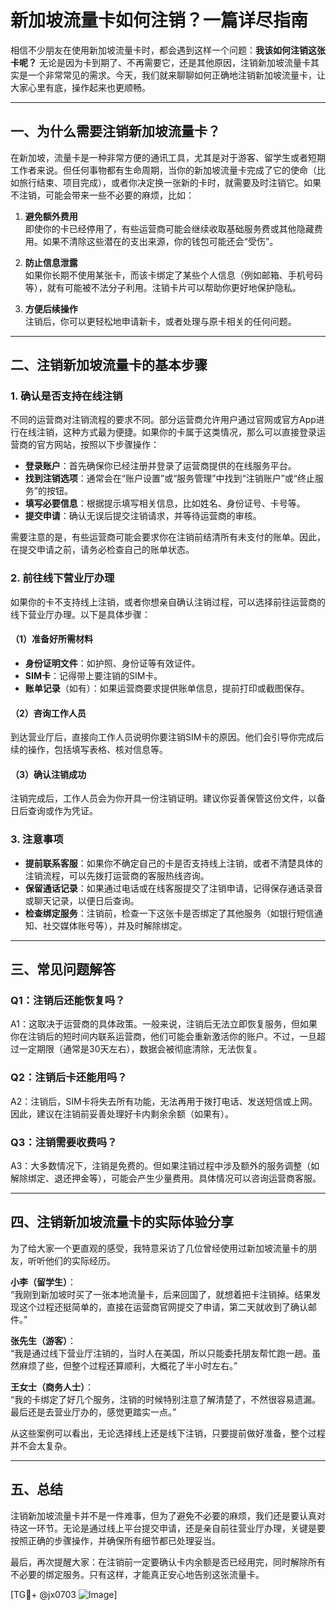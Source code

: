 # 新加坡流量卡如何注销？一篇详尽指南

相信不少朋友在使用新加坡流量卡时，都会遇到这样一个问题：**我该如何注销这张卡呢？** 无论是因为卡到期了、不再需要它，还是其他原因，注销新加坡流量卡其实是一个非常常见的需求。今天，我们就来聊聊如何正确地注销新加坡流量卡，让大家心里有底，操作起来也更顺畅。

---

## 一、为什么需要注销新加坡流量卡？

在新加坡，流量卡是一种非常方便的通讯工具，尤其是对于游客、留学生或者短期工作者来说。但任何事物都有生命周期，当你的新加坡流量卡完成了它的使命（比如旅行结束、项目完成），或者你决定换一张新的卡时，就需要及时注销它。如果不注销，可能会带来一些不必要的麻烦，比如：

1. **避免额外费用**  
   即使你的卡已经停用了，有些运营商可能会继续收取基础服务费或其他隐藏费用。如果不清除这些潜在的支出来源，你的钱包可能还会“受伤”。

2. **防止信息泄露**  
   如果你长期不使用某张卡，而该卡绑定了某些个人信息（例如邮箱、手机号码等），就有可能被不法分子利用。注销卡片可以帮助你更好地保护隐私。

3. **方便后续操作**  
   注销后，你可以更轻松地申请新卡，或者处理与原卡相关的任何问题。

---

## 二、注销新加坡流量卡的基本步骤

### 1. 确认是否支持在线注销
不同的运营商对注销流程的要求不同。部分运营商允许用户通过官网或官方App进行在线注销，这种方式最为便捷。如果你的卡属于这类情况，那么可以直接登录运营商的官方网站，按照以下步骤操作：

- **登录账户**：首先确保你已经注册并登录了运营商提供的在线服务平台。
- **找到注销选项**：通常会在“账户设置”或“服务管理”中找到“注销账户”或“终止服务”的按钮。
- **填写必要信息**：根据提示填写相关信息，比如姓名、身份证号、卡号等。
- **提交申请**：确认无误后提交注销请求，并等待运营商的审核。

需要注意的是，有些运营商可能会要求你在注销前结清所有未支付的账单。因此，在提交申请之前，请务必检查自己的账单状态。

### 2. 前往线下营业厅办理
如果你的卡不支持线上注销，或者你想亲自确认注销过程，可以选择前往运营商的线下营业厅办理。以下是具体步骤：

#### （1）准备好所需材料
- **身份证明文件**：如护照、身份证等有效证件。
- **SIM卡**：记得带上要注销的SIM卡。
- **账单记录**（如有）：如果运营商要求提供账单信息，提前打印或截图保存。

#### （2）咨询工作人员
到达营业厅后，直接向工作人员说明你要注销SIM卡的原因。他们会引导你完成后续的操作，包括填写表格、核对信息等。

#### （3）确认注销成功
注销完成后，工作人员会为你开具一份注销证明。建议你妥善保管这份文件，以备日后查询或作为凭证。

### 3. 注意事项
- **提前联系客服**：如果你不确定自己的卡是否支持线上注销，或者不清楚具体的注销流程，可以先拨打运营商的客服热线咨询。
- **保留通话记录**：如果通过电话或在线客服提交了注销申请，记得保存通话录音或聊天记录，以便日后查询。
- **检查绑定服务**：注销前，检查一下这张卡是否绑定了其他服务（如银行短信通知、社交媒体账号等），并及时解除绑定。

---

## 三、常见问题解答

### Q1：注销后还能恢复吗？
A1：这取决于运营商的具体政策。一般来说，注销后无法立即恢复服务，但如果你在注销后的短时间内联系运营商，他们可能会重新激活你的账户。不过，一旦超过一定期限（通常是30天左右），数据会被彻底清除，无法恢复。

### Q2：注销后卡还能用吗？
A2：注销后，SIM卡将失去所有功能，无法再用于拨打电话、发送短信或上网。因此，建议在注销前妥善处理好卡内剩余余额（如果有）。

### Q3：注销需要收费吗？
A3：大多数情况下，注销是免费的。但如果注销过程中涉及额外的服务调整（如解除绑定、退还押金等），可能会产生少量费用。具体情况可以咨询运营商客服。

---

## 四、注销新加坡流量卡的实际体验分享

为了给大家一个更直观的感受，我特意采访了几位曾经使用过新加坡流量卡的朋友，听听他们的实际经历。

**小李（留学生）**：  
“我刚到新加坡时买了一张本地流量卡，后来回国了，就想着把卡注销掉。结果发现这个过程还挺简单的，直接在运营商官网提交了申请，第二天就收到了确认邮件。”

**张先生（游客）**：  
“我是通过线下营业厅注销的，当时人在美国，所以只能委托朋友帮忙跑一趟。虽然麻烦了些，但整个过程还算顺利，大概花了半小时左右。”

**王女士（商务人士）**：  
“我的卡绑定了好几个服务，注销的时候特别注意了解清楚了，不然很容易遗漏。最后还是去营业厅办的，感觉更踏实一点。”

从这些案例可以看出，无论选择线上还是线下注销，只要提前做好准备，整个过程并不会太复杂。

---

## 五、总结

注销新加坡流量卡并不是一件难事，但为了避免不必要的麻烦，我们还是要认真对待这一环节。无论是通过线上平台提交申请，还是亲自前往营业厅办理，关键是要按照正确的步骤操作，并确保所有细节都已处理妥当。

最后，再次提醒大家：在注销前一定要确认卡内余额是否已经用完，同时解除所有不必要的绑定服务。只有这样，才能真正安心地告别这张流量卡。

[TG💪+ @jx0703 ![Image](https://github.com/user-attachments/assets/dbca1d08-cadb-493c-b0ec-ad6f7a83f270)]